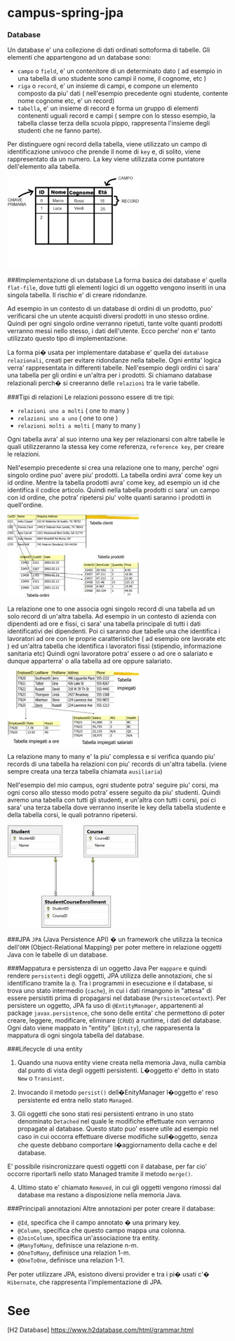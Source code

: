# campus-spring-jpa

### Database
Un database e' una collezione di dati ordinati sottoforma di tabelle.
Gli elementi che appartengono ad un database sono:
* `campo` o `field`, e' un contenitore di un determinato dato ( ad esempio in una tabella di uno studente sono campi il nome, il cognome, etc )
* `riga` o `record`, e' un insieme di campi, e compone un elemento composto da piu' dati ( nell'esempio precedente ogni studente, contente nome cognome etc, e' un record)
* `tabella`, e' un insieme di record e forma un gruppo di elementi contenenti uguali record e campi 
( sempre con lo stesso esempio, la tabella classe terza della scuola pippo, rappresenta l'insieme degli studenti che ne fanno parte).

Per distinguere ogni record della tabella, viene utilizzato un campo di identificazione univoco che prende il nome di `key` e, di solito, viene rappresentato da un numero. La key viene utilizzata come puntatore dell'elemento alla tabella.

![Database Elements](src/main/doc/tabella_database.jpg)

###Implementazione di un database
La forma basica dei database e' quella `flat-file`, dove tutti gli elementi logici di un oggetto vengono inseriti in una singola tabella. Il rischio e' di creare ridondanze. 

Ad esempio in un contesto di un database di ordini di un prodotto, puo' verificarsi che un utente acquisti diversi prodotti in uno stesso ordine.
Quindi per ogni singolo ordine verranno ripetuti, tante volte quanti prodotti verranno messi nello stesso, i dati dell'utente. Ecco perche' non e' tanto utilizzato questo tipo di implementazione.

La forma pi� usata per implementare database e' quella dei `database relazionali`, creati per evitare ridondanze nella tabelle. Ogni entita' logica verra' rappresentata in differenti tabelle.
Nell'esempio degli ordini ci sara' una tabella per gli ordini e un'altra per i prodotti.
Si chiamano database relazionali perch� si creeranno delle `relazioni` tra le varie tabelle.

###Tipi di relazioni
Le relazioni possono essere di tre tipi:
* `relazioni uno a molti` ( one to many )
* `relazioni uno a uno` ( one to one )
* `relazioni molti a molti` ( many to many )

Ogni tabella avra' al suo interno una key per relazionarsi con altre tabelle le quali utilizzeranno la stessa key come referenza, `reference key`, per creare le relazioni. 

Nell'esempio precedente si crea una relazione one to many, perche' ogni singolo ordine puo' avere piu' prodotti. La tabella ordini avra' come key un id ordine. Mentre la tabella prodotti avra' come key, ad esempio un id che identifica il codice articolo. Quindi nella tabella prodotti ci sara' un campo con id ordine, che potra' ripetersi piu' volte quanti saranno i prodotti in quell'ordine.

![One_to_many_relationship](src/main/doc/one_to_many.jpg)

La relazione one to one associa ogni singolo record di una tabella ad un solo record di un'altra tabella.
Ad esempio in un contesto di azienda con dipendenti ad ore e fissi, ci sara' una tabella principale di tutti i dati identificativi dei dipendenti. 
Poi ci saranno due tabelle una che identifica i lavoratori ad ore con le proprie caratteristiche ( ad esempio ore lavorate etc ) ed un'altra tabella che identifica i lavoratori fissi (stipendio, informazione sanitaria etc)
Quindi ogni lavoratore potra' essere o ad ore o salariato e dunque apparterra' o alla tabella ad ore oppure salariato.

![One_to_one_relationship](src/main/doc/one_to_one.jpg)

La relazione many to many e' la piu' complessa e si verifica quando piu' records di una tabella ha relazioni con piu' records di un'altra tabella. (viene sempre creata una terza tabella chiamata `ausiliaria`)

Nell'esempio del mio campus, ogni studente potra' seguire piu' corsi, ma ogni corso allo stesso modo potra' essere seguito da piu' studenti. Quindi avremo una tabella con tutti gli studenti,
e un'altra con tutti i corsi, poi ci sara' una terza tabella dove verranno inserite le key della tabella studente e della tabella corsi, le quali potranno ripetersi.

![Many_to_many_relationship](src/main/doc/many_to_many.jpg)

###JPA
`JPA` (Java Persistence API) � un framework che utilizza la tecnica dell'`ORM` (Object-Relational Mapping) per poter mettere in relazione oggetti Java con le tabelle di un database. 

###Mappatura e persistenza di un oggetto Java
Per `mappare` e quindi rendere `persistenti` degli oggetti, JPA utilizza delle annotazioni, che si identificano tramite la `@`. 
Tra i programmi in esecuzione e il database, si trova uno stato intermedio (`cache`), in cui i dati rimangono in "attesa" di essere persistiti prima di propagarsi nel database (`PersistenceContext`).
Per persistere un oggetto, JPA fa uso di `@EntityManager`, appartenenti al package `javax.persistence`, che sono delle entita' che permettono di poter creare, leggere, modificare, eliminare (`CRUD`) a runtime, i dati del database.
Ogni dato viene mappato in "entity" (`@Entity`), che rapparesenta la mappatura di ogni singola tabella del database.

###Lifecycle di una entity
1) Quando una nuova entity viene creata nella memoria Java, nulla cambia dal punto di vista degli oggetti persistenti. L�oggetto e' detto in stato `New` o `Transient`.

2) Invocando il metodo `persist()` dell�EnityManager l�oggetto e' reso persistente ed entra nello stato `Managed`.

3) Gli oggetti che sono stati resi persistenti entrano in uno stato denominato `Detached` nel quale le modifiche effettuate non verranno propagate al database. Questo stato puo' essere utile ad esempio nel caso in cui occorra effettuare diverse modifiche sull�oggetto, senza che queste debbano comportare l�aggiornamento della cache e del database.

E' possibile risincronizzare questi oggetti con il database, per far cio' occorre riportarli nello stato Managed tramite il metodo `merge()`.

4) Ultimo stato e' chiamato `Removed`, in cui gli oggetti vengono rimossi dal database ma restano a disposizione nella memoria Java.

###Principali annotazioni
Altre annotazioni per poter creare il database:
* `@Id`, specifica che il campo annotato � una primary key.
* `@Column`, specifica che questo campo mappa una colonna.
* `@JoinColumn`, specifica un'associazione tra entity.
* `@ManyToMany`, definisce una relazione n-m.
* `@OneToMany`, definisce una relazion 1-m.
* `@OneToOne`, definisce una relazion 1-1.

Per poter utilizzare JPA, esistono diversi provider e tra i pi� usati c'� `Hibernate`, che rappresenta l'implementazione di JPA.


# See
[H2 Database] https://www.h2database.com/html/grammar.html
